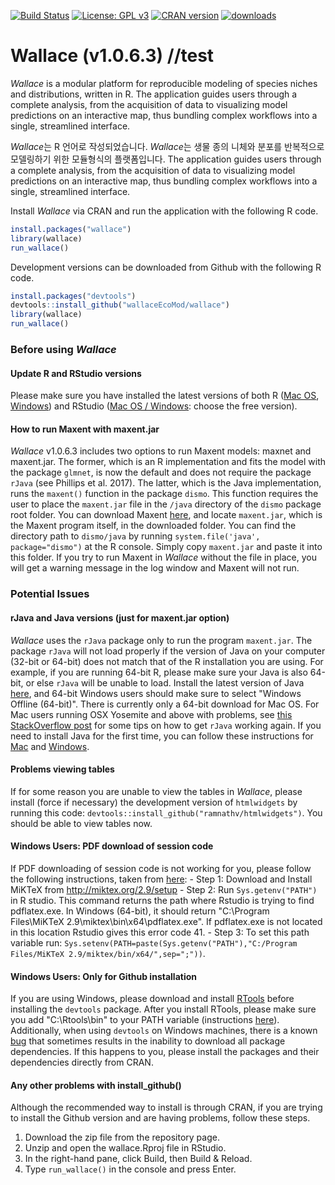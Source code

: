 [![Build Status](https://travis-ci.org/wallaceEcoMod/wallace.svg?branch=master)](https://travis-ci.org/wallaceEcoMod/wallace) [![License: GPL v3](https://img.shields.io/badge/License-GPL%20v3-blue.svg)](https://www.gnu.org/licenses/gpl-3.0) [![CRAN version](http://www.r-pkg.org/badges/version/wallace)](https://CRAN.R-project.org/package=wallace) [![downloads](http://cranlogs.r-pkg.org/badges/grand-total/wallace?color=orange)](http://cranlogs.r-pkg.org/badges/grand-total/wallace?color=orange)

# Wallace (v1.0.6.3)   //test

*Wallace* is a modular platform for reproducible modeling of species niches and distributions, written in R. The application guides users through a complete analysis, from the acquisition of data to visualizing model predictions on an interactive map, thus bundling complex workflows into a single, streamlined interface.

*Wallace*는 R 언어로 작성되었습니다. *Wallace*는 생물 종의 니체와 분포를 반복적으로 모델링하기 위한 모듈형식의 플랫폼입니다. The application guides users through a complete analysis, from the acquisition of data to visualizing model predictions on an interactive map, thus bundling complex workflows into a single, streamlined interface.



Install *Wallace* via CRAN and run the application with the following R code.

```R
install.packages("wallace")
library(wallace)
run_wallace()
```

Development versions can be downloaded from Github with the following R code.

```R
install.packages("devtools")
devtools::install_github("wallaceEcoMod/wallace")
library(wallace)
run_wallace()
```

### Before using *Wallace*

#### Update R and RStudio versions
Please make sure you have installed the latest versions of both R (<a href= "https://cran.r-project.org/bin/macosx/" target="_blank">Mac OS</a>, <a href= "https://cran.r-project.org/bin/windows/base/" target="_blank">Windows</a>) and RStudio (<a href= "https://rstudio.com/products/rstudio/download/" target="_blank">Mac OS /  Windows</a>: choose the free version).

#### How to run Maxent with maxent.jar
*Wallace* v1.0.6.3 includes two options to run Maxent models: maxnet and maxent.jar. The former, which is an R implementation and fits the model with the package `glmnet`, is now the default and does not require the package `rJava` (see Phillips et al. 2017). The latter, which is the Java implementation, runs the `maxent()` function in the package `dismo`. This function requires the user to place the `maxent.jar` file in the `/java` directory of the `dismo` package root folder. You can download Maxent <a href="https://biodiversityinformatics.amnh.org/open_source/maxent/" target="_blank">here</a>, and locate `maxent.jar`, which is the Maxent program itself, in the downloaded folder. You can find the directory path to `dismo/java` by running `system.file('java', package="dismo")` at the R console. Simply copy `maxent.jar` and paste it into this folder. If you try to run Maxent in *Wallace* without the file in place, you will get a warning message in the log window and Maxent will not run.

### Potential Issues

#### rJava and Java versions (just for maxent.jar option)
*Wallace* uses the `rJava` package only to run the program `maxent.jar`. The package `rJava` will not load properly if the version of Java on your computer (32-bit or 64-bit) does not match that of the R installation you are using. For example, if you are running 64-bit R, please make sure your Java is also 64-bit, or else `rJava` will be unable to load. Install the latest version of Java <a href="https://java.com/en/download/manual.jsp" target="_blank">here</a>, and 64-bit Windows users should make sure to select "Windows Offline (64-bit)". There is currently only a 64-bit download for Mac OS. For Mac users running OSX Yosemite and above with problems, see <a href="http://stackoverflow.com/questions/30738974/rjava-load-error-in-rstudio-r-after-upgrading-to-osx-yosemite" target="_blank">this StackOverflow post</a> for some tips on how to get `rJava` working again. If you need to install Java for the first time, you can follow these instructions for <a href="https://www.java.com/en/download/help/mac_install.xml" target="_blank">Mac</a> and <a href="https://www.java.com/en/download/help/windows_offline_download.xml" target="_blank">Windows</a>.

#### Problems viewing tables
If for some reason you are unable to view the tables in *Wallace*, please install (force if necessary) the development version of `htmlwidgets` by running this code: `devtools::install_github("ramnathv/htmlwidgets")`. You should be able to view tables now.

#### Windows Users: PDF download of session code
If PDF downloading of session code is not working for you, please follow the following instructions, taken from <a href="https://github.com/rstudio/shiny-examples/issues/34" target="_blank">here</a>:
     - Step 1: Download and Install MiKTeX from http://miktex.org/2.9/setup
     - Step 2: Run `Sys.getenv("PATH")` in R studio. This command returns the path where Rstudio is trying to find pdflatex.exe. In Windows (64-bit), it should return "C:\Program Files\MiKTeX 2.9\miktex\bin\x64\pdflatex.exe". If pdflatex.exe is not located in this location Rstudio gives this error code 41.
     - Step 3: To set this path variable run: `Sys.setenv(PATH=paste(Sys.getenv("PATH"),"C:/Program Files/MiKTeX 2.9/miktex/bin/x64/",sep=";"))`.

#### Windows Users: Only for Github installation
 If you are using Windows, please download and install <a href="https://cran.r-project.org/bin/windows/Rtools/" target="_blank">RTools</a> before installing the `devtools` package. After you install RTools, please make sure you add "C:\Rtools\bin" to your PATH variable (instructions <a href="http://stackoverflow.com/a/29480538/1274346" target="_blank">here</a>). Additionally, when using `devtools` on Windows machines, there is a known <a href="https://github.com/hadley/devtools/issues/1298" target="_blank">bug</a> that sometimes results in the inability to download all package dependencies. If this happens to you, please install the packages and their dependencies directly from CRAN.

#### Any other problems with install_github()
Although the recommended way to install is through CRAN, if you are trying to install the Github version and are having problems, follow these steps.
 1. Download the zip file from the repository page.
 2. Unzip and open the wallace.Rproj file in RStudio.
 3. In the right-hand pane, click Build, then Build & Reload.
 4. Type `run_wallace()` in the console and press Enter.
